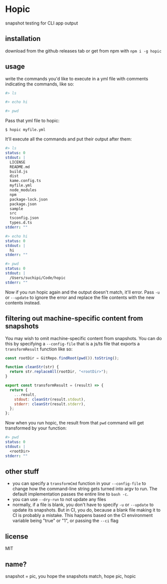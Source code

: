 # Hopic

snapshot testing for CLI app output

## installation

download from the github releases tab or get from npm with `npm i -g hopic`

## usage

write the commands you'd like to execute in a yml file with comments indicating the commands, like so:

```yml
#> ls

#> echo hi

#> pwd
```

Pass that yml file to hopic:

```
$ hopic myfile.yml
```

It'll execute all the commands and put their output after them:

```yml
#> ls
status: 0
stdout: |
  LICENSE
  README.md
  build.js
  dist
  kame.config.ts
  myfile.yml
  node_modules
  npm
  package-lock.json
  package.json
  sample
  src
  tsconfig.json
  types.d.ts
stderr: ""

#> echo hi
status: 0
stdout: |
  hi
stderr: ""

#> pwd
status: 0
stdout: |
  /Users/suchipi/Code/hopic
stderr: ""
```

Now if you run hopic again and the output doesn't match, it'll error. Pass `-u` or `--update` to ignore the error and replace the file contents with the new contents instead.

## filtering out machine-specific content from snapshots

You may wish to omit machine-specific content from snapshots. You can do this by specifying a `--config-file` that is a js/ts file that exports a `transformResult` function like so:

```js
const rootDir = GitRepo.findRoot(pwd()).toString();

function cleanStr(str) {
  return str.replaceAll(rootDir, "<rootDir>");
}

export const transformResult = (result) => {
  return {
    ...result,
    stdout: cleanStr(result.stdout),
    stderr: cleanStr(result.stderr),
  };
};
```

Now when you run hopic, the result from that `pwd` command will get transformed by your function:

```yml
#> pwd
status: 0
stdout: |
  <rootDir>
stderr: ""
```

## other stuff

- you can specify a `transformCmd` function in your `--config-file` to change how the command-line string gets turned into argv to run. The default implementation passes the entire line to `bash -c`.
- you can use `--dry-run` to not update any files
- normally, if a file is blank, you don't have to specify `-u` or `--update` to update its snapshots. But in CI, you do, because a blank file making it to CI is probably a mistake. This happens based on the CI environment variable being "true" or "1", or passing the `--ci` flag

## license

MIT

## name?

snapshot = pic, you hope the snapshots match, hope pic, hopic
